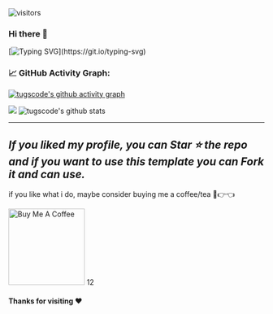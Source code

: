 <img src="https://visitor-badge.laobi.icu/badge?page_id=tugscode" alt="visitors"/>   

<!--   my-ticker -->    
### Hi there 👋
[![Typing SVG](https://readme-typing-svg.herokuapp.com?color=%2336BCF7&center=false&vCenter=true&width=800&lines=I+am+Tugs-Erdene;+Welcome+to+My+Profile!;Full+stack+developer+since+2021;Always+learning+new+things;)](https://git.io/typing-svg)

<!--   GitHub stats graph -->
### 📈 GitHub Activity Graph:
[![tugscode's github activity graph](https://github-readme-activity-graph.cyclic.app/graph?username=tugscode&theme=github-compact)](https://github.com/tugscode/github-readme-activity-graph)

<img src="https://github-readme-streak-stats.herokuapp.com/?user=tugscode&theme=radical&layout=compact"></img>
![tugscode's github stats](https://github-readme-stats.vercel.app/api/top-langs/?username=tugscode&theme=radical&layout=compact) 

---
  *If you liked my profile, you can Star ⭐ the repo and if you want to use this template you can Fork it and can use.* 
---
if you like what i do, maybe consider buying me a coffee/tea 🥺👉👈

<a href="https://www.buymeacoffee.com/tugscode" target="_blank"><img src="https://cdn.buymeacoffee.com/buttons/v2/default-red.png" alt="Buy Me A Coffee" width="150" ></a>
12
#### Thanks for visiting :heart:
